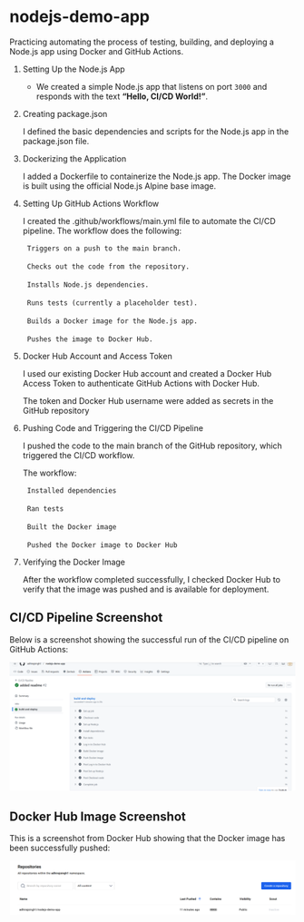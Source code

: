 # nodejs-demo-app
Practicing automating the process of testing, building, and deploying a Node.js app using Docker and GitHub Actions.

1. Setting Up the Node.js App
   - We created a simple Node.js app that listens on port `3000` and responds with the text **“Hello, CI/CD World!”**.

2. Creating package.json

    I defined the basic dependencies and scripts for the Node.js app in the package.json file.

3. Dockerizing the Application

    I added a Dockerfile to containerize the Node.js app. The Docker image is built using the official Node.js Alpine base image.

4. Setting Up GitHub Actions Workflow

    I created the .github/workflows/main.yml file to automate the CI/CD pipeline. The workflow does the following:

        Triggers on a push to the main branch.

        Checks out the code from the repository.

        Installs Node.js dependencies.

        Runs tests (currently a placeholder test).

        Builds a Docker image for the Node.js app.

        Pushes the image to Docker Hub.

5. Docker Hub Account and Access Token

    I used our existing Docker Hub account and created a Docker Hub Access Token to authenticate GitHub Actions with Docker Hub.

    The token and Docker Hub username were added as secrets in the GitHub repository 

6. Pushing Code and Triggering the CI/CD Pipeline

    I pushed the code to the main branch of the GitHub repository, which triggered the CI/CD workflow.

    The workflow:

        Installed dependencies

        Ran tests

        Built the Docker image

        Pushed the Docker image to Docker Hub

7. Verifying the Docker Image

    After the workflow completed successfully, I checked Docker Hub to verify that the image was pushed and is available for deployment.

## CI/CD Pipeline Screenshot

Below is a screenshot showing the successful run of the CI/CD pipeline on GitHub Actions:

![CI/CD Pipeline Success](images/your-screenshot.png)

## Docker Hub Image Screenshot

This is a screenshot from Docker Hub showing that the Docker image has been successfully pushed:

![Docker Hub Image Pushed](images/dockerhub-screenshot.png)
